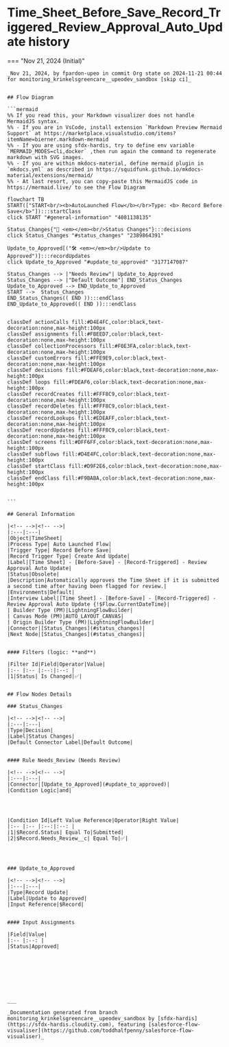 # Time_Sheet_Before_Save_Record_Triggered_Review_Approval_Auto_Update history

<!-- This page has been generated to be viewed with mkdocs-material, you can not view it just as markdown . Activate tab plugin following the doc at https://squidfunk.github.io/mkdocs-material/reference/content-tabs/ -->

=== "Nov 21, 2024 (Initial)"

    _Nov 21, 2024, by fpardon-upeo in commit Org state on 2024-11-21 00:44 for monitoring_krinkelsgreencare__upeodev_sandbox [skip ci]_

    
    ## Flow Diagram
    
    ```mermaid
    %% If you read this, your Markdown visualizer does not handle MermaidJS syntax.
    %% - If you are in VsCode, install extension `Markdown Preview Mermaid Support` at https://marketplace.visualstudio.com/items?itemName=bierner.markdown-mermaid
    %% - If you are using sfdx-hardis, try to define env variable `MERMAID_MODES=cli,docker` ,then run again the command to regenerate markdown with SVG images.
    %% - If you are within mkdocs-material, define mermaid plugin in `mkdocs.yml` as described in https://squidfunk.github.io/mkdocs-material/extensions/mermaid/
    %% - At last resort, you can copy-paste this MermaidJS code in https://mermaid.live/ to see the Flow Diagram
    
    flowchart TB
    START(["START<br/><b>AutoLaunched Flow</b></br>Type: <b> Record Before Save</b>"]):::startClass
    click START "#general-information" "4081138135"
    
    Status_Changes{"🔀 <em></em><br/>Status Changes"}:::decisions
    click Status_Changes "#status_changes" "2389864391"
    
    Update_to_Approved[("🛠️ <em></em><br/>Update to Approved")]:::recordUpdates
    click Update_to_Approved "#update_to_approved" "3177147087"
    
    Status_Changes --> |"Needs Review"| Update_to_Approved
    Status_Changes --> |"Default Outcome"| END_Status_Changes
    Update_to_Approved --> END_Update_to_Approved
    START -->  Status_Changes
    END_Status_Changes(( END )):::endClass
    END_Update_to_Approved(( END )):::endClass
    
    
    classDef actionCalls fill:#D4E4FC,color:black,text-decoration:none,max-height:100px
    classDef assignments fill:#FBEED7,color:black,text-decoration:none,max-height:100px
    classDef collectionProcessors fill:#F0E3FA,color:black,text-decoration:none,max-height:100px
    classDef customErrors fill:#FFE9E9,color:black,text-decoration:none,max-height:100px
    classDef decisions fill:#FDEAF6,color:black,text-decoration:none,max-height:100px
    classDef loops fill:#FDEAF6,color:black,text-decoration:none,max-height:100px
    classDef recordCreates fill:#FFF8C9,color:black,text-decoration:none,max-height:100px
    classDef recordDeletes fill:#FFF8C9,color:black,text-decoration:none,max-height:100px
    classDef recordLookups fill:#EDEAFF,color:black,text-decoration:none,max-height:100px
    classDef recordUpdates fill:#FFF8C9,color:black,text-decoration:none,max-height:100px
    classDef screens fill:#DFF6FF,color:black,text-decoration:none,max-height:100px
    classDef subflows fill:#D4E4FC,color:black,text-decoration:none,max-height:100px
    classDef startClass fill:#D9F2E6,color:black,text-decoration:none,max-height:100px
    classDef endClass fill:#F9BABA,color:black,text-decoration:none,max-height:100px
    
    
    ```
    
    ## General Information
    
    |<!-- -->|<!-- -->|
    |:---|:---|
    |Object|TimeSheet|
    |Process Type| Auto Launched Flow|
    |Trigger Type| Record Before Save|
    |Record Trigger Type| Create And Update|
    |Label|[Time Sheet] - [Before-Save] - [Record-Triggered] - Review Approval Auto Update|
    |Status|Obsolete|
    |Description|Automatically approves the Time Sheet if it is submitted a second time after having been flagged for review.|
    |Environments|Default|
    |Interview Label|[Time Sheet] - [Before-Save] - [Record-Triggered] - Review Approval Auto Update {!$Flow.CurrentDateTime}|
    | Builder Type (PM)|LightningFlowBuilder|
    | Canvas Mode (PM)|AUTO_LAYOUT_CANVAS|
    | Origin Builder Type (PM)|LightningFlowBuilder|
    |Connector|[Status_Changes](#status_changes)|
    |Next Node|[Status_Changes](#status_changes)|
    
    
    #### Filters (logic: **and**)
    
    |Filter Id|Field|Operator|Value|
    |:-- |:-- |:--:|:--: |
    |1|Status| Is Changed|✅|
    
    
    ## Flow Nodes Details
    
    ### Status_Changes
    
    |<!-- -->|<!-- -->|
    |:---|:---|
    |Type|Decision|
    |Label|Status Changes|
    |Default Connector Label|Default Outcome|
    
    
    #### Rule Needs_Review (Needs Review)
    
    |<!-- -->|<!-- -->|
    |:---|:---|
    |Connector|[Update_to_Approved](#update_to_approved)|
    |Condition Logic|and|
    
    
    
    
    |Condition Id|Left Value Reference|Operator|Right Value|
    |:-- |:-- |:--:|:--: |
    |1|$Record.Status| Equal To|Submitted|
    |2|$Record.Needs_Review__c| Equal To|✅|
    
    
    
    
    ### Update_to_Approved
    
    |<!-- -->|<!-- -->|
    |:---|:---|
    |Type|Record Update|
    |Label|Update to Approved|
    |Input Reference|$Record|
    
    
    #### Input Assignments
    
    |Field|Value|
    |:-- |:--: |
    |Status|Approved|
    
    
    
    
    
    
    
    
    ___
    
    _Documentation generated from branch monitoring_krinkelsgreencare__upeodev_sandbox by [sfdx-hardis](https://sfdx-hardis.cloudity.com), featuring [salesforce-flow-visualiser](https://github.com/toddhalfpenny/salesforce-flow-visualiser)_

